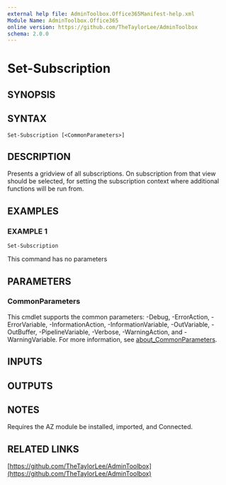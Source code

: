 ```yaml
---
external help file: AdminToolbox.Office365Manifest-help.xml
Module Name: AdminToolbox.Office365
online version: https://github.com/TheTaylorLee/AdminToolbox
schema: 2.0.0
---
```


# Set-Subscription

## SYNOPSIS

## SYNTAX

```
Set-Subscription [<CommonParameters>]
```

## DESCRIPTION
Presents a gridview of all subscriptions.
On subscription from that view should be selected, for setting the subscription context where additional functions will be run from.

## EXAMPLES

### EXAMPLE 1
```
Set-Subscription
```

This command has no parameters

## PARAMETERS

### CommonParameters
This cmdlet supports the common parameters: -Debug, -ErrorAction, -ErrorVariable, -InformationAction, -InformationVariable, -OutVariable, -OutBuffer, -PipelineVariable, -Verbose, -WarningAction, and -WarningVariable. For more information, see [about_CommonParameters](http://go.microsoft.com/fwlink/?LinkID=113216).

## INPUTS

## OUTPUTS

## NOTES
Requires the AZ module be installed, imported, and Connected.

## RELATED LINKS

[https://github.com/TheTaylorLee/AdminToolbox](https://github.com/TheTaylorLee/AdminToolbox)

